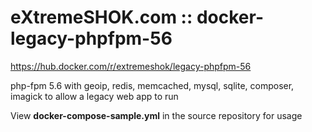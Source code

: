# eXtremeSHOK.com :: docker-legacy-phpfpm-56

https://hub.docker.com/r/extremeshok/legacy-phpfpm-56

php-fpm 5.6 with geoip, redis, memcached, mysql, sqlite, composer, imagick to allow a legacy web app to run

View **docker-compose-sample.yml** in the source repository for usage
